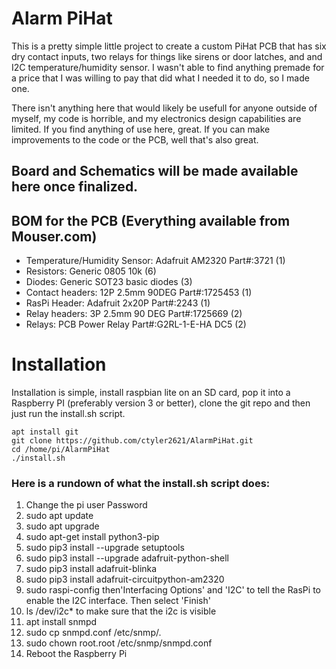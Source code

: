 # Alarm PiHat
This is a pretty simple little project to create a custom PiHat PCB that has
six dry contact inputs, two relays for things like sirens or door latches, and
and I2C temperature/humidity sensor. I wasn't able to find anything premade for
a price that I was willing to pay that did what I needed it to do, so I made
one.

There isn't anything here that would likely be usefull for anyone outside of
myself, my code is horrible, and my electronics design capabilities are limited.
If you find anything of use here, great. If you can make improvements to the
code or the PCB, well that's also great.

## Board and Schematics will be made available here once finalized.

## BOM for the PCB (Everything available from Mouser.com)
  - Temperature/Humidity Sensor: Adafruit AM2320 Part#:3721 (1)
  - Resistors: Generic 0805 10k (6)
  - Diodes: Generic SOT23 basic diodes (3)
  - Contact headers: 12P 2.5mm 90DEG Part#:1725453 (1)
  - RasPi Header: Adafruit 2x20P Part#:2243 (1)
  - Relay headers: 3P 2.5mm 90 DEG Part#:1725669 (2)
  - Relays: PCB Power Relay Part#:G2RL-1-E-HA DC5 (2)

# Installation
Installation is simple, install raspbian lite on an SD card, pop it into a
Raspberry PI (preferably version 3 or better), clone the git repo and then just
run the install.sh script.

```
apt install git
git clone https://github.com/ctyler2621/AlarmPiHat.git
cd /home/pi/AlarmPiHat
./install.sh
```

### Here is a rundown of what the install.sh script does:
 1. Change the pi user Password
 2. sudo apt update
 3. sudo apt upgrade
 4. sudo apt-get install python3-pip
 5. sudo pip3 install --upgrade setuptools
 6. sudo pip3 install --upgrade adafruit-python-shell
 7. sudo pip3 install adafruit-blinka
 8. sudo pip3 install adafruit-circuitpython-am2320
 9. sudo raspi-config then'Interfacing Options' and 'I2C' to tell the RasPi to enable the I2C interface. Then select 'Finish'
 10. ls /dev/i2c* to make sure that the i2c is visible
 11. apt install snmpd
 12. sudo cp snmpd.conf /etc/snmp/.
 13. sudo chown root.root /etc/snmp/snmpd.conf
 14. Reboot the Raspberry Pi
